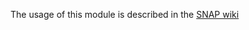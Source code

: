 The usage of this module is described in the [SNAP wiki](https://senbox.atlassian.net/wiki/display/SNAP/How+to+create+a+Reader+Test)
